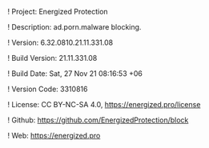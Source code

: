 ! Project: Energized Protection

! Description: ad.porn.malware blocking.

! Version: 6.32.0810.21.11.331.08

! Build Version: 21.11.331.08

! Build Date: Sat, 27 Nov 21 08:16:53 +06

! Version Code: 3310816

! License: CC BY-NC-SA 4.0, https://energized.pro/license

! Github: https://github.com/EnergizedProtection/block

! Web: https://energized.pro
